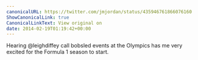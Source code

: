 ```yaml
---
canonicalURL: https://twitter.com/jmjordan/status/435946761866076160
ShowCanonicalLink: true
CanonicalLinkText: View original on
date: 2014-02-19T01:19:42+00:00
---
```

Hearing @leighdiffey call bobsled events at the Olympics has me very excited for the Formula 1 season to start.